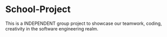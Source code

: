 # School-Project
This is a INDEPENDENT group project to showcase our teamwork, coding, creativity in the software engineering realm.
